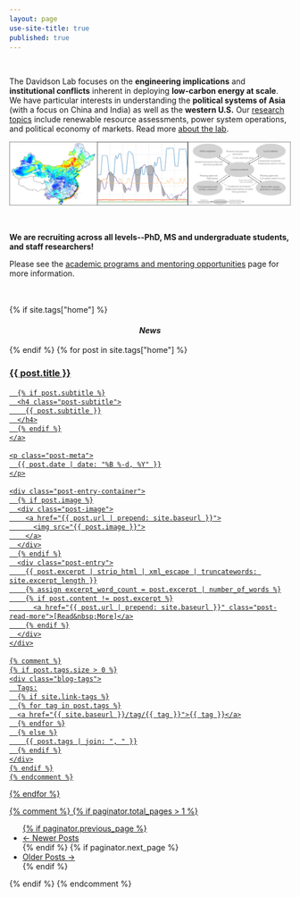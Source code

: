 ```yaml
---
layout: page
use-site-title: true
published: true
---
```


<br>


The Davidson Lab focuses on the **engineering implications** and **institutional conflicts** inherent in deploying **low-carbon energy at scale**. We have particular interests in understanding the **political systems of Asia** (with a focus on China and India) as well as the **western U.S.** Our [research topics](/research/) include renewable resource assessments, power system operations, and political economy of markets. Read more [about the lab](/about/).

[![Research topics](/img/index_images.png)](/research/)

<br>

**We are recruiting across all levels--PhD, MS and undergraduate students, and staff researchers!**

Please see the [academic programs and mentoring opportunities](/mentoring/) page for more information.




<br>
<br>

<div class="posts-list">
  {% if site.tags["home"] %}
  <div style="text-align:center"><i><h4>News</h4></i></div>
  {% endif %}
  {% for post in site.tags["home"] %}
  <article class="post-preview">
    <a href="{{ post.url | prepend: site.baseurl }}">
	  <h3 class="post-title">{{ post.title }}</h3>

	  {% if post.subtitle %}
	  <h4 class="post-subtitle">
	    {{ post.subtitle }}
	  </h4>
	  {% endif %}
    </a>

    <p class="post-meta">
      {{ post.date | date: "%B %-d, %Y" }}
    </p>

    <div class="post-entry-container">
      {% if post.image %}
      <div class="post-image">
        <a href="{{ post.url | prepend: site.baseurl }}">
          <img src="{{ post.image }}">
        </a>
      </div>
      {% endif %}
      <div class="post-entry">
        {{ post.excerpt | strip_html | xml_escape | truncatewords: site.excerpt_length }}
        {% assign excerpt_word_count = post.excerpt | number_of_words %}
        {% if post.content != post.excerpt %}
          <a href="{{ post.url | prepend: site.baseurl }}" class="post-read-more">[Read&nbsp;More]</a>
        {% endif %}
      </div>
    </div>

	{% comment %}
    {% if post.tags.size > 0 %}
    <div class="blog-tags">
      Tags:
      {% if site.link-tags %}
      {% for tag in post.tags %}
      <a href="{{ site.baseurl }}/tag/{{ tag }}">{{ tag }}</a>
      {% endfor %}
      {% else %}
        {{ post.tags | join: ", " }}
      {% endif %}
    </div>
    {% endif %}
	{% endcomment %}

   </article>
  {% endfor %}
</div>



{% comment %}
{% if paginator.total_pages > 1 %}
<ul class="pager main-pager">
  {% if paginator.previous_page %}
  <li class="previous">
    <a href="{{ paginator.previous_page_path | prepend: site.baseurl | replace: '//', '/' }}">&larr; Newer Posts</a>
  </li>
  {% endif %}
  {% if paginator.next_page %}
  <li class="next">
    <a href="{{ paginator.next_page_path | prepend: site.baseurl | replace: '//', '/' }}">Older Posts &rarr;</a>
  </li>
  {% endif %}
</ul>
{% endif %}
{% endcomment %}


[21ccc]: http://china.ucsd.edu/
[ccd]: http://ccd.ucsd.edu/
[belfer]: https://www.belfercenter.org/
[enrp]: https://www.belfercenter.org/program/environment-and-natural-resources
[jfit]: https://jfit.ucsd.edu/

